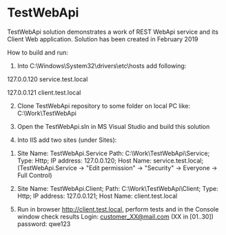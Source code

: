 # TestWebApi
TestWebApi solution demonstrates a work of REST WebApi service and its Client Web application. 
Solution has been created in February 2019

How to build and run:

1. Into C:\Windows\System32\drivers\etc\hosts add following: 

127.0.0.120 service.test.local

127.0.0.121 client.test.local

2. Clone TestWebApi repository to some folder on local PC like: 
C:\Work\TestWebApi

3. Open the TestWebApi.sln in MS Visual Studio and build this solution

4. Into IIS add two sites (under Sites): 

  1) Site Name: TestWebApi.Service
     Path: C:\Work\TestWebApi\Service; 
     Type: Http; 
     IP address: 127.0.0.120; 
     Host Name: service.test.local; 
     (TestWebApi.Service -> "Edit permission" -> "Security" -> Everyone -> Full Control)

  2) Site Name: TestWebApi.Client;
     Path: C:\Work\TestWebApi\Client; 
     Type: Http; 
     IP address: 127.0.0.121; 
     Host Name: client.test.local

5. Run in browser http://client.test.local, perform tests and in the Console window check results
Login: customer_XX@mail.com (XX in [01..30]) password: qwe123